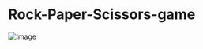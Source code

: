 # Rock-Paper-Scissors-game

![Image](https://github.com/user-attachments/assets/c87559da-7691-4fbb-9273-41b0a77b7c19)

